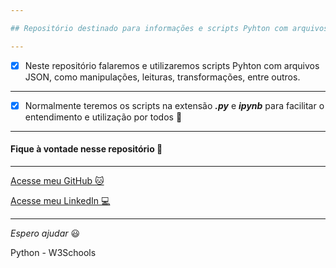 ```yaml
---

## Repositório destinado para informações e scripts Pyhton com arquivos JSON, como manipulações, leituras, transformações, entre outros.

---
```


- [x] Neste repositório falaremos e utilizaremos scripts Pyhton com arquivos JSON, como manipulações, leituras, transformações, entre outros.

---

- [x] Normalmente teremos os scripts na extensão _**.py**_ e _**ipynb**_ para facilitar o entendimento e utilização por todos :vulcan_salute:

---

#### Fique à vontade nesse repositório :vulcan_salute:

---

[Acesse meu GitHub :cat:](https://github.com/Phelipe-Sempreboni)

[Acesse meu LinkedIn :computer:](https://www.linkedin.com/in/luiz-phelipe-utiama-sempreboni-319902169/)

---

_Espero ajudar_ :smiley:


Python  - W3Schools
